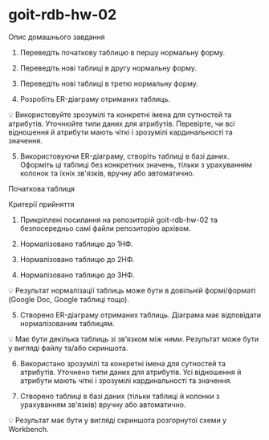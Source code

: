 # goit-rdb-hw-02
Опис домашнього завдання

1. Переведіть початкову таблицю в першу нормальну форму.

2. Переведіть нові таблиці в другу нормальну форму.

3. Переведіть нові таблиці в третю нормальну форму.

4. Розробіть ER-діаграму отриманих таблиць.

💡 Використовуйте зрозумілі та конкретні імена для сутностей та атрибутів. Уточнюйте типи даних для атрибутів. Перевірте, чи всі відношення й атрибути мають чіткі і зрозумілі кардинальності та значення.


5. Використовуючи ER-діаграму, створіть таблиці в базі даних. Оформіть ці таблиці без конкретних значень, тільки з урахуванням колонок та їхніх зв'язків, вручну або автоматично.



Початкова таблиця






Критерії прийняття

1. Прикріплені посилання на репозиторій goit-rdb-hw-02 та безпосередньо самі файли репозиторію архівом.

2. Нормалізовано таблицю до 1НФ.

3. Нормалізовано таблицю до 2НФ.

4. Нормалізовано таблицю до 3НФ.

💡 Результат нормалізації таблиць може бути в довільній формі/форматі (Google Doc, Google таблиці тощо).


5. Створено ER-діаграму отриманих таблиць. Діаграма має відповідати нормалізованим таблицям.

💡 Має бути декілька таблиць зі зв’язком між ними. Результат може бути у вигляді файлу та/або скриншота.


6. Використано зрозумілі та конкретні імена для сутностей та атрибутів. Уточнено типи даних для атрибутів. Усі відношення й атрибути мають чіткі і зрозумілі кардинальності та значення.

7. Створено таблиці в базі даних (тільки таблиці й колонки з урахуванням зв'язків) вручну або автоматично.

💡 Результат має бути у вигляді скриншота розгорнутої схеми у Workbench.
